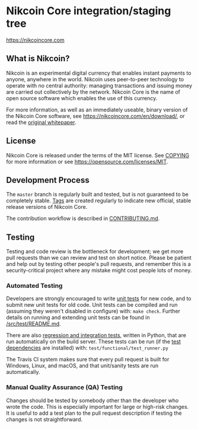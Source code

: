 Nikcoin Core integration/staging tree
=====================================

https://nikcoincore.com

What is Nikcoin?
----------------

Nikcoin is an experimental digital currency that enables instant payments to
anyone, anywhere in the world. Nikcoin uses peer-to-peer technology to operate
with no central authority: managing transactions and issuing money are carried
out collectively by the network. Nikcoin Core is the name of open source
software which enables the use of this currency.

For more information, as well as an immediately useable, binary version of
the Nikcoin Core software, see https://nikcoincore.com/en/download/, or read the
[original whitepaper](https://nikcoincore.com/nikcoin.pdf).

License
-------

Nikcoin Core is released under the terms of the MIT license. See [COPYING](COPYING) for more
information or see https://opensource.com/licenses/MIT.

Development Process
-------------------

The `master` branch is regularly built and tested, but is not guaranteed to be
completely stable. [Tags](https://github.com/nikcoin/nikcoin/tags) are created
regularly to indicate new official, stable release versions of Nikcoin Core.

The contribution workflow is described in [CONTRIBUTING.md](CONTRIBUTING.md).

Testing
-------

Testing and code review is the bottleneck for development; we get more pull
requests than we can review and test on short notice. Please be patient and help out by testing
other people's pull requests, and remember this is a security-critical project where any mistake might cost people
lots of money.

### Automated Testing

Developers are strongly encouraged to write [unit tests](src/test/README.md) for new code, and to
submit new unit tests for old code. Unit tests can be compiled and run
(assuming they weren't disabled in configure) with: `make check`. Further details on running
and extending unit tests can be found in [/src/test/README.md](/src/test/README.md).

There are also [regression and integration tests](/test), written
in Python, that are run automatically on the build server.
These tests can be run (if the [test dependencies](/test) are installed) with: `test/functional/test_runner.py`

The Travis CI system makes sure that every pull request is built for Windows, Linux, and macOS, and that unit/sanity tests are run automatically.

### Manual Quality Assurance (QA) Testing

Changes should be tested by somebody other than the developer who wrote the
code. This is especially important for large or high-risk changes. It is useful
to add a test plan to the pull request description if testing the changes is
not straightforward.
